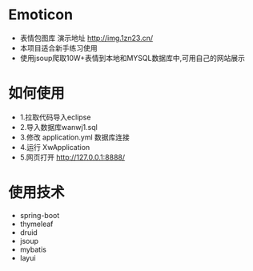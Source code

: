 # Emoticon

*  表情包图库 演示地址 http://img.1zn23.cn/
*  本项目适合新手练习使用
*  使用jsoup爬取10W+表情到本地和MYSQL数据库中,可用自己的网站展示

# 如何使用

* 1.拉取代码导入eclipse
*  2.导入数据库wanwj1.sql
*  3.修改 application.yml 数据库连接
*  4.运行 XwApplication
*  5.网页打开 http://127.0.0.1:8888/


# 使用技术
* spring-boot
* thymeleaf
* druid
* jsoup
* mybatis
* layui
